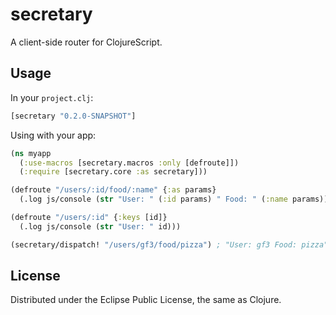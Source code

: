 # secretary

A client-side router for ClojureScript.

## Usage

In your `project.clj`:

```clojure
[secretary "0.2.0-SNAPSHOT"]
```

Using with your app:

```clojure
(ns myapp
  (:use-macros [secretary.macros :only [defroute]])
  (:require [secretary.core :as secretary]))

(defroute "/users/:id/food/:name" {:as params}
  (.log js/console (str "User: " (:id params) " Food: " (:name params))))

(defroute "/users/:id" {:keys [id]}
  (.log js/console (str "User: " id)))

(secretary/dispatch! "/users/gf3/food/pizza") ; "User: gf3 Food: pizza"
```

## License

Distributed under the Eclipse Public License, the same as Clojure.

